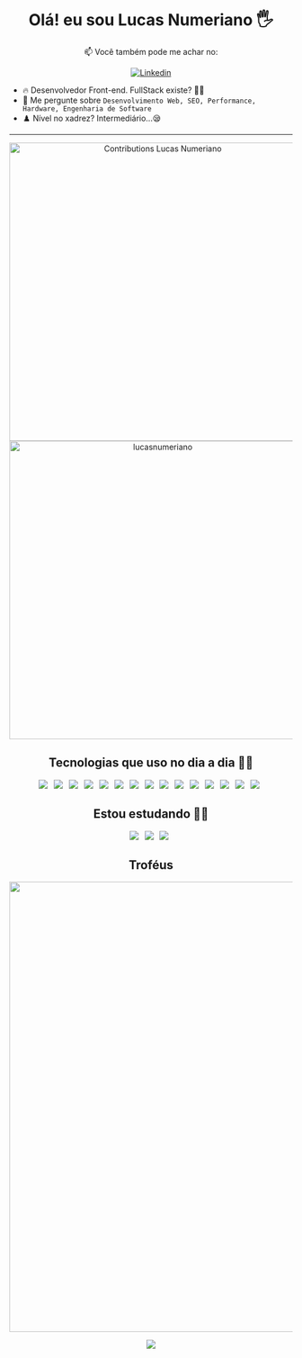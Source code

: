 <h1 align="center">Olá! eu sou Lucas Numeriano 🖐️</h1>
<div align="center">
  
📫 Você também pode me achar no: 

[![Linkedin](https://img.shields.io/badge/LinkedIn-0077B5?style=for-the-badge&logo=linkedin&logoColor=white)](https://www.linkedin.com/in/lucasnumeriano/) 

</div>

<ul>
  <li>🔥 Desenvolvedor Front-end. FullStack existe? 🤔😧</li>
  <li>💬 Me pergunte sobre <code>Desenvolvimento Web, SEO, Performance, Hardware, Engenharia de Software</code></li>
  <li>♟️ Nível no xadrez? Intermediário...😪</li>
</ul>

---

<p align="center">
  <img width=530em src="https://streak-stats.demolab.com?user=lucasnumeriano&border_radius=5&locale=pt_BR&date_format=j%2Fn%5B%2FY%5D&theme=transparent" alt="Contributions Lucas Numeriano">
  <img width="530em" src="https://github-readme-stats.vercel.app/api?username=lucasnumeriano&show_icons=true&theme=transparent&count_private=true" alt= lucasnumeriano stats"/>
</p>

<div align="center">
  
## Tecnologias que uso no dia a dia 🧑‍💻
  
  ![](https://img.shields.io/badge/HTML5-1E1E1E?style=for-the-badge&logo=html5&logoColor=E34F26)&ensp;
  ![](https://img.shields.io/badge/CSS3-1E1E1E?style=for-the-badge&logo=css3&logoColor=1572B6)&ensp;
  ![](https://img.shields.io/badge/Sass-1E1E1E?style=for-the-badge&logo=Sass&logoColor=F00F7F)&ensp;
  ![](https://img.shields.io/badge/Tailwind-1E1E1E?style=for-the-badge&logo=Tailwindcss&logoColor=blue)&ensp;
  ![](https://img.shields.io/badge/JavaScript-1E1E1E?style=for-the-badge&logo=javascript&logoColor=F7DF1E)&ensp;
  ![](https://img.shields.io/badge/WebPack-1E1E1E?style=for-the-badge&logo=WebPack&logoColor=cyan)&ensp;
  ![](https://img.shields.io/badge/Babel-1E1E1E?style=for-the-badge&logo=Babel&logoColor=F7DF1E)&ensp;
  ![](https://img.shields.io/badge/Bootstrap-1E1E1E?style=for-the-badge&logo=Bootstrap&logoColor=655EEB)&ensp;
  ![](https://img.shields.io/badge/React-1E1E1E?style=for-the-badge&logo=React&logoColor=cyan)&ensp;
  ![](https://img.shields.io/badge/Next.js-1E1E1E?style=for-the-badge&logo=Next.js&logoColor=#fff)&ensp;
  ![](https://img.shields.io/badge/Node.js-1E1E1E?style=for-the-badge&logo=node.js&logoColor=43853D)&ensp;
  ![](https://img.shields.io/badge/Git-1E1E1E?style=for-the-badge&logo=git&logoColor=F05032)&ensp;
  ![](https://img.shields.io/badge/GitHub-1E1E1E?style=for-the-badge&logo=github&logoColor=FFFFFF)&ensp;
  ![](https://img.shields.io/badge/Figma-1E1E1E?style=for-the-badge&logo=Figma&logoColor=FA0072)&ensp;
  ![](https://img.shields.io/badge/-VS%20Code-1E1E1E?style=for-the-badge&logo=visual-studio-code&logoColor=007ACC)&ensp;

</div>  

<div align="center">

## Estou estudando 👨‍🎓

![](https://img.shields.io/badge/Adonis-1E1E1E?style=for-the-badge&logo=Adonisjs&logoColor=purple)&ensp;
![](https://img.shields.io/badge/Typescript-1E1E1E?style=for-the-badge&logo=Typescript&logoColor=0000FF)&ensp;
![](https://img.shields.io/badge/MySQL-1E1E1E?style=for-the-badge&logo=MySQL&logoColor=yellow)&ensp;

</div>

<div align="center">

## Troféus

<img width=800 src="https://github-profile-trophy.vercel.app/?username=lucasnumeriano&theme=darkhub&margin-w=3&margin-h=15"/>

</div>

<p align="center">
  <img src="https://capsule-render.vercel.app/api?type=waving&color=gradient&height=65&section=footer"/>
</p>
